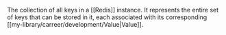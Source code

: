The collection of all keys in a [[Redis]] instance. It represents the entire set of keys that can be stored in it, each associated with its corresponding [[my-library/carreer/development/Value|Value]].